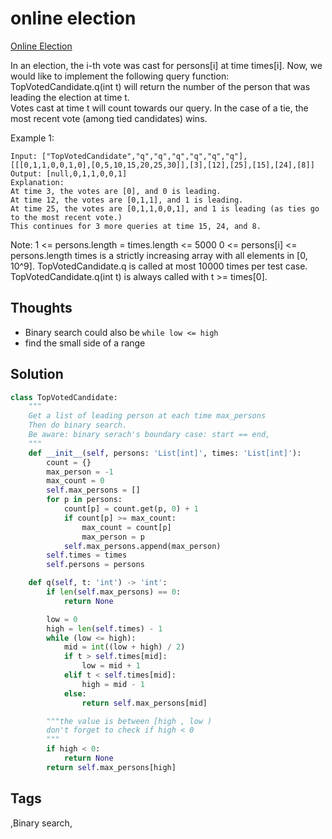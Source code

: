 # online election

[Online Election](https://leetcode.com/problems/online-election)

In an election, the i-th vote was cast for persons\[i\] at time times\[i\]. Now, we would like to implement the following query function: TopVotedCandidate.q\(int t\) will return the number of the person that was leading the election at time t.  
Votes cast at time t will count towards our query. In the case of a tie, the most recent vote \(among tied candidates\) wins.

Example 1:

```text
Input: ["TopVotedCandidate","q","q","q","q","q","q"], [[[0,1,1,0,0,1,0],[0,5,10,15,20,25,30]],[3],[12],[25],[15],[24],[8]]
Output: [null,0,1,1,0,0,1]
Explanation: 
At time 3, the votes are [0], and 0 is leading.
At time 12, the votes are [0,1,1], and 1 is leading.
At time 25, the votes are [0,1,1,0,0,1], and 1 is leading (as ties go to the most recent vote.)
This continues for 3 more queries at time 15, 24, and 8.
```

Note: 1 &lt;= persons.length = times.length &lt;= 5000 0 &lt;= persons\[i\] &lt;= persons.length times is a strictly increasing array with all elements in \[0, 10^9\]. TopVotedCandidate.q is called at most 10000 times per test case. TopVotedCandidate.q\(int t\) is always called with t &gt;= times\[0\].

## Thoughts

* Binary search could also be `while low <= high`
* find the small side of a range 

## Solution

```python
class TopVotedCandidate:
    """
    Get a list of leading person at each time max_persons
    Then do binary search.
    Be aware: binary serach's boundary case: start == end, 
    """
    def __init__(self, persons: 'List[int]', times: 'List[int]'):
        count = {}
        max_person = -1
        max_count = 0
        self.max_persons = []
        for p in persons:
            count[p] = count.get(p, 0) + 1
            if count[p] >= max_count:
                max_count = count[p]
                max_person = p
            self.max_persons.append(max_person)
        self.times = times
        self.persons = persons

    def q(self, t: 'int') -> 'int':
        if len(self.max_persons) == 0:
            return None

        low = 0
        high = len(self.times) - 1
        while (low <= high):
            mid = int((low + high) / 2)
            if t > self.times[mid]:
                low = mid + 1
            elif t < self.times[mid]:
                high = mid - 1
            else:
                return self.max_persons[mid]

        """the value is between [high , low )
        don't forget to check if high < 0
        """
        if high < 0:
            return None
        return self.max_persons[high]
```

## Tags

,Binary search,

